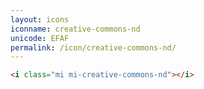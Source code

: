 ```yaml
---
layout: icons
iconname: creative-commons-nd
unicode: EFAF
permalink: /icon/creative-commons-nd/
---
```


``` html
<i class="mi mi-creative-commons-nd"></i>
```
